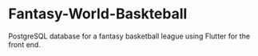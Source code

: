 # Fantasy-World-Baskteball
PostgreSQL database for a fantasy basketball league using Flutter for the front end.
